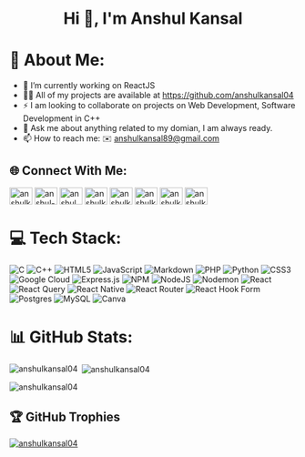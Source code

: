 <h1 align="center">Hi 👋, I'm Anshul Kansal</h1>

# 💫 About Me:
- 🔭 I’m currently working on ReactJS
- 👨‍💻 All of my projects are available at https://github.com/anshulkansal04
- ⚡ I am looking to collaborate on projects on Web Development, Software Development in C++
- 💬 Ask me about anything related to my domian, I am always ready.
- 📫 How to reach me: ✉️ anshulkansal89@gmail.com


## 🌐 Connect With Me:
<p align="left">
<a href="https://twitter.com/anshulkansal89" target="blank"><img align="center" src="https://raw.githubusercontent.com/rahuldkjain/github-profile-readme-generator/master/src/images/icons/Social/twitter.svg" alt="anshulkansal89" height="30" width="40" /></a>
<a href="https://linkedin.com/in/anshul-kansal-5740a2254" target="blank"><img align="center" src="https://raw.githubusercontent.com/rahuldkjain/github-profile-readme-generator/master/src/images/icons/Social/linked-in-alt.svg" alt="anshul-kansal-5740a2254" height="30" width="40" /></a>
<a href="https://fb.com/anshul.kansal.338" target="blank"><img align="center" src="https://raw.githubusercontent.com/rahuldkjain/github-profile-readme-generator/master/src/images/icons/Social/facebook.svg" alt="anshul.kansal.338" height="30" width="40" /></a>
<a href="https://instagram.com/anshulkansal04" target="blank"><img align="center" src="https://raw.githubusercontent.com/rahuldkjain/github-profile-readme-generator/master/src/images/icons/Social/instagram.svg" alt="anshulkansal04" height="30" width="40" /></a>
<a href="https://www.codechef.com/users/anshulkansal89" target="blank"><img align="center" src="https://cdn.jsdelivr.net/npm/simple-icons@3.1.0/icons/codechef.svg" alt="anshulkansal89" height="30" width="40" /></a>
<a href="https://codeforces.com/profile/anshulkansal89" target="blank"><img align="center" src="https://raw.githubusercontent.com/rahuldkjain/github-profile-readme-generator/master/src/images/icons/Social/codeforces.svg" alt="anshulkansal89" height="30" width="40" /></a>
<a href="https://www.leetcode.com/anshulkansal89" target="blank"><img align="center" src="https://raw.githubusercontent.com/rahuldkjain/github-profile-readme-generator/master/src/images/icons/Social/leet-code.svg" alt="anshulkansal89" height="30" width="40" /></a>
<a href="https://auth.geeksforgeeks.org/user/anshulkansal89" target="blank"><img align="center" src="https://raw.githubusercontent.com/rahuldkjain/github-profile-readme-generator/master/src/images/icons/Social/geeks-for-geeks.svg" alt="anshulkansal89" height="30" width="40" /></a>
</p>

# 💻 Tech Stack:
![C](https://img.shields.io/badge/c-%2300599C.svg?style=for-the-badge&logo=c&logoColor=white) ![C++](https://img.shields.io/badge/c++-%2300599C.svg?style=for-the-badge&logo=c%2B%2B&logoColor=white) ![HTML5](https://img.shields.io/badge/html5-%23E34F26.svg?style=for-the-badge&logo=html5&logoColor=white) ![JavaScript](https://img.shields.io/badge/javascript-%23323330.svg?style=for-the-badge&logo=javascript&logoColor=%23F7DF1E) ![Markdown](https://img.shields.io/badge/markdown-%23000000.svg?style=for-the-badge&logo=markdown&logoColor=white) ![PHP](https://img.shields.io/badge/php-%23777BB4.svg?style=for-the-badge&logo=php&logoColor=white) ![Python](https://img.shields.io/badge/python-3670A0?style=for-the-badge&logo=python&logoColor=ffdd54) ![CSS3](https://img.shields.io/badge/css3-%231572B6.svg?style=for-the-badge&logo=css3&logoColor=white) ![Google Cloud](https://img.shields.io/badge/GoogleCloud-%234285F4.svg?style=for-the-badge&logo=google-cloud&logoColor=white) ![Express.js](https://img.shields.io/badge/express.js-%23404d59.svg?style=for-the-badge&logo=express&logoColor=%2361DAFB) ![NPM](https://img.shields.io/badge/NPM-%23CB3837.svg?style=for-the-badge&logo=npm&logoColor=white) ![NodeJS](https://img.shields.io/badge/node.js-6DA55F?style=for-the-badge&logo=node.js&logoColor=white) ![Nodemon](https://img.shields.io/badge/NODEMON-%23323330.svg?style=for-the-badge&logo=nodemon&logoColor=%BBDEAD) ![React](https://img.shields.io/badge/react-%2320232a.svg?style=for-the-badge&logo=react&logoColor=%2361DAFB) ![React Query](https://img.shields.io/badge/-React%20Query-FF4154?style=for-the-badge&logo=react%20query&logoColor=white) ![React Native](https://img.shields.io/badge/react_native-%2320232a.svg?style=for-the-badge&logo=react&logoColor=%2361DAFB) ![React Router](https://img.shields.io/badge/React_Router-CA4245?style=for-the-badge&logo=react-router&logoColor=white) ![React Hook Form](https://img.shields.io/badge/React%20Hook%20Form-%23EC5990.svg?style=for-the-badge&logo=reacthookform&logoColor=white) ![Postgres](https://img.shields.io/badge/postgres-%23316192.svg?style=for-the-badge&logo=postgresql&logoColor=white) ![MySQL](https://img.shields.io/badge/mysql-%2300000f.svg?style=for-the-badge&logo=mysql&logoColor=white) ![Canva](https://img.shields.io/badge/Canva-%2300C4CC.svg?style=for-the-badge&logo=Canva&logoColor=white)
# 📊 GitHub Stats:

<p><img align="left" src="https://github-readme-stats.vercel.app/api/top-langs/?username=anshulkansal04&theme=dark&hide_border=false&include_all_commits=false&count_private=false&layout=compact" alt="anshulkansal04" /></p>

<p>&nbsp;<img align="center" src="https://github-readme-stats.vercel.app/api?username=anshulkansal04&theme=dark&hide_border=false&include_all_commits=false&count_private=false" alt="anshulkansal04" /></p>

<p><img align="center" src="https://github-readme-streak-stats.herokuapp.com/?user=anshulkansal04&theme=dark&hide_border=false" alt="anshulkansal04" /></p>


## 🏆 GitHub Trophies
<p align="left"> <a href="https://github.com/ryo-ma/github-profile-trophy"><img src="https://github-profile-trophy.vercel.app/?username=anshulkansal04" alt="anshulkansal04" /></a> </p>
